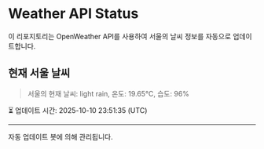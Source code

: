 
# Weather API Status

이 리포지토리는 OpenWeather API를 사용하여 서울의 날씨 정보를 자동으로 업데이트합니다.

## 현재 서울 날씨
> 서울의 현재 날씨: light rain, 온도: 19.65°C, 습도: 96%

⏳ 업데이트 시간: 2025-10-10 23:51:35 (UTC)

---
자동 업데이트 봇에 의해 관리됩니다.

